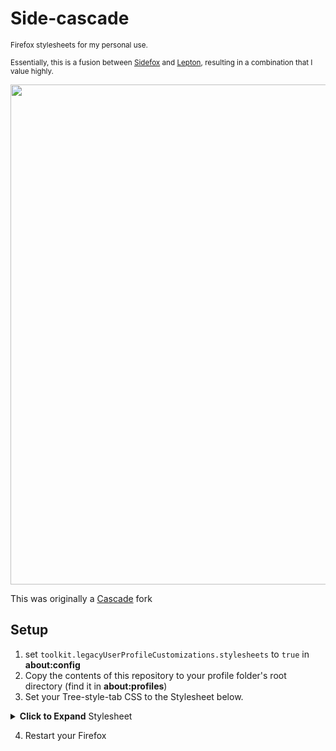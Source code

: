 # Side-cascade
<sub>Firefox stylesheets for my personal use.
<br>
<br>
Essentially, this is a fusion between <a href="https://github.com/refact0r/sidefox">Sidefox</a> and [Lepton](https://github.com/black7375/Firefox-UI-Fix), resulting in a combination that I value highly.
<br>
<p style="text-align:center">
<img src="https://github.com/Sororfortuna/decascade/assets/18470725/78cca087-ab11-4bdb-9091-ff6f9c3085cd" width="800">
</p>

This was originally a <a href="https://github.com/andreasgrafen/cascade">Cascade</a> fork

## Setup
1. set `toolkit.legacyUserProfileCustomizations.stylesheets` to `true` in **about:config**
2. Copy the contents of this repository to your profile folder's root directory (find it in **about:profiles**)
3. Set your Tree-style-tab CSS to the Stylesheet below.
<details>
<summary><b>Click to Expand</b> Stylesheet</summary>

```css
:root {
	--sidebar-collapsed-width: 48px;
	--transition-duration: 0.2s;
	--transition-ease: ease-out;
}

/* Show title of unread tabs with red and italic font */
:root.sidebar tab-item.unread .label-content {
	font-weight: bold !important;
}

tab-item {
	overflow: hidden;
}

tab-item tab-item-substance {
	padding: 6px !important;
}

tab-item .background {
	top: 0;
	bottom: 0;
	left: 0;
	right: 0;
}

tab-item tab-favicon {
	order: 10 !important;
	margin-left: 18px;
	margin-right: 16px;
	transition: var(--transition-duration) var(--transition-ease);
}

tab-item tab-closebox {
	transition: margin-right var(--transition-duration) var(--transition-ease);
	padding: 0;
	margin-right: -32px;
}

tab-item:hover tab-closebox {
	margin-right: 0px;
}

#tabbar {
	padding: 0px 10px 10px 10px;
	scrollbar-color: #ffffff20 transparent;
}

.newtab-button {
	padding: 10px;
}

.after-tabs button:hover::before {
	bottom: 0;
	left: 0;
	right: 0;
	top: 0;
}

.after-tabs .newtab-button-box {
	background: var(--theme-colors-sidebar);
}

#tabbar-container > .after-tabs .newtab-button-box {
	padding: 0 10px 10px 10px;
}

.newtab-action-selector-anchor {
	margin: 0 10px 10px 0;
}
```

</details>

4. Restart your Firefox
